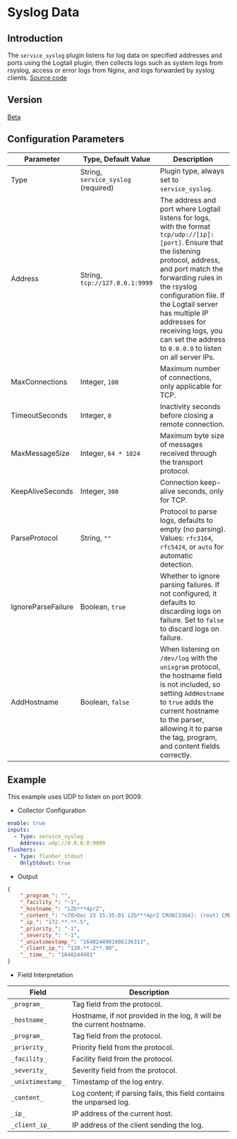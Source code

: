 # Syslog Data

## Introduction

The `service_syslog` plugin listens for log data on specified addresses and ports using the Logtail plugin, then collects logs such as system logs from rsyslog, access or error logs from Nginx, and logs forwarded by syslog clients. [Source code](https://github.com/alibaba/ilogtail/blob/main/plugins/input/syslog/syslog.go)

## Version

[Beta](../stability-level.md)

## Configuration Parameters

| Parameter | Type, Default Value | Description |
| --- | --- | --- |
| Type | String, `service_syslog` (required) | Plugin type, always set to `service_syslog`. |
| Address | String, `tcp://127.0.0.1:9999` | The address and port where Logtail listens for logs, with the format `tcp/udp://[ip]:[port]`. Ensure that the listening protocol, address, and port match the forwarding rules in the rsyslog configuration file. If the Logtail server has multiple IP addresses for receiving logs, you can set the address to `0.0.0.0` to listen on all server IPs. |
| MaxConnections | Integer, `100` | Maximum number of connections, only applicable for TCP. |
| TimeoutSeconds | Integer, `0` | Inactivity seconds before closing a remote connection. |
| MaxMessageSize | Integer, `64 * 1024` | Maximum byte size of messages received through the transport protocol. |
| KeepAliveSeconds | Integer, `300` | Connection keep-alive seconds, only for TCP. |
| ParseProtocol | String, `""` | Protocol to parse logs, defaults to empty (no parsing). Values: `rfc3164`, `rfc5424`, or `auto` for automatic detection. |
| IgnoreParseFailure | Boolean, `true` | Whether to ignore parsing failures. If not configured, it defaults to discarding logs on failure. Set to `false` to discard logs on failure. |
| AddHostname | Boolean, `false` | When listening on `/dev/log` with the `unixgram` protocol, the hostname field is not included, so setting `AddHostname` to `true` adds the current hostname to the parser, allowing it to parse the tag, program, and content fields correctly. |

## Example

This example uses UDP to listen on port 9009.

* Collector Configuration

```yaml
enable: true
inputs:
  - Type: service_syslog
    Address: udp://0.0.0.0:9009
flushers:
  - Type: flusher_stdout
    OnlyStdout: true  
```

* Output

```json
{
    "_program_": "",
    "_facility_": "-1",
    "_hostname_": "iZb***4prZ",
    "_content_": "<78>Dec 23 15:35:01 iZb***4prZ CRON[3364]: (root) CMD (command -v ***)",
    "_ip_": "172.**.**.5",
    "_priority_": "-1",
    "_severity_": "-1",
    "_unixtimestamp_": "1640244901606136313",
    "_client_ip_": "120.**.2**.90",
    "__time__": "1640244901"
}
```

* Field Interpretation

|Field|Description|
|---|---|
|`_program_`|Tag field from the protocol.|
| `_hostname_` | Hostname, if not provided in the log, it will be the current hostname. |
| `_program_` | Tag field from the protocol. |
| `_priority_` | Priority field from the protocol. |
| `_facility_` | Facility field from the protocol. |
| `_severity_` | Severity field from the protocol. |
| `_unixtimestamp_` | Timestamp of the log entry. |
| `_content_` | Log content; if parsing fails, this field contains the unparsed log. |
| `_ip_` | IP address of the current host. |
|`_client_ip_`|IP address of the client sending the log.|

